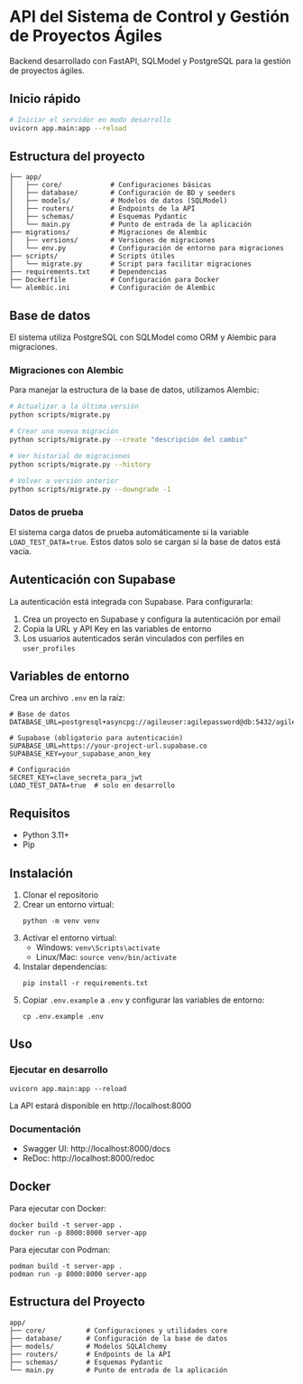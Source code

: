 # API del Sistema de Control y Gestión de Proyectos Ágiles

Backend desarrollado con FastAPI, SQLModel y PostgreSQL para la gestión de proyectos ágiles.

## Inicio rápido

```bash
# Iniciar el servidor en modo desarrollo
uvicorn app.main:app --reload
```

## Estructura del proyecto

```
├── app/
│   ├── core/            # Configuraciones básicas
│   ├── database/        # Configuración de BD y seeders
│   ├── models/          # Modelos de datos (SQLModel)
│   ├── routers/         # Endpoints de la API
│   ├── schemas/         # Esquemas Pydantic
│   └── main.py          # Punto de entrada de la aplicación
├── migrations/          # Migraciones de Alembic
│   ├── versions/        # Versiones de migraciones
│   └── env.py           # Configuración de entorno para migraciones
├── scripts/             # Scripts útiles
│   └── migrate.py       # Script para facilitar migraciones
├── requirements.txt     # Dependencias
├── Dockerfile           # Configuración para Docker
└── alembic.ini          # Configuración de Alembic
```

## Base de datos

El sistema utiliza PostgreSQL con SQLModel como ORM y Alembic para migraciones.

### Migraciones con Alembic

Para manejar la estructura de la base de datos, utilizamos Alembic:

```bash
# Actualizar a la última versión
python scripts/migrate.py

# Crear una nueva migración
python scripts/migrate.py --create "descripción del cambio"

# Ver historial de migraciones
python scripts/migrate.py --history

# Volver a versión anterior
python scripts/migrate.py --downgrade -1
```

### Datos de prueba

El sistema carga datos de prueba automáticamente si la variable `LOAD_TEST_DATA=true`. Estos datos solo se cargan si la base de datos está vacía.

## Autenticación con Supabase

La autenticación está integrada con Supabase. Para configurarla:

1. Crea un proyecto en Supabase y configura la autenticación por email
2. Copia la URL y API Key en las variables de entorno
3. Los usuarios autenticados serán vinculados con perfiles en `user_profiles`

## Variables de entorno

Crea un archivo `.env` en la raíz:

```
# Base de datos
DATABASE_URL=postgresql+asyncpg://agileuser:agilepassword@db:5432/agiledb

# Supabase (obligatorio para autenticación)
SUPABASE_URL=https://your-project-url.supabase.co
SUPABASE_KEY=your_supabase_anon_key

# Configuración
SECRET_KEY=clave_secreta_para_jwt
LOAD_TEST_DATA=true  # solo en desarrollo
```

## Requisitos

- Python 3.11+
- Pip

## Instalación

1. Clonar el repositorio
2. Crear un entorno virtual:
   ```
   python -m venv venv
   ```
3. Activar el entorno virtual:
   - Windows: `venv\Scripts\activate`
   - Linux/Mac: `source venv/bin/activate`
4. Instalar dependencias:
   ```
   pip install -r requirements.txt
   ```
5. Copiar `.env.example` a `.env` y configurar las variables de entorno:
   ```
   cp .env.example .env
   ```

## Uso

### Ejecutar en desarrollo

```
uvicorn app.main:app --reload
```

La API estará disponible en http://localhost:8000

### Documentación

- Swagger UI: http://localhost:8000/docs
- ReDoc: http://localhost:8000/redoc

## Docker

Para ejecutar con Docker:

```
docker build -t server-app .
docker run -p 8000:8000 server-app
```

Para ejecutar con Podman:

```
podman build -t server-app .
podman run -p 8000:8000 server-app
```

## Estructura del Proyecto

```
app/
├── core/          # Configuraciones y utilidades core
├── database/      # Configuración de la base de datos
├── models/        # Modelos SQLAlchemy
├── routers/       # Endpoints de la API
├── schemas/       # Esquemas Pydantic
└── main.py        # Punto de entrada de la aplicación
``` 